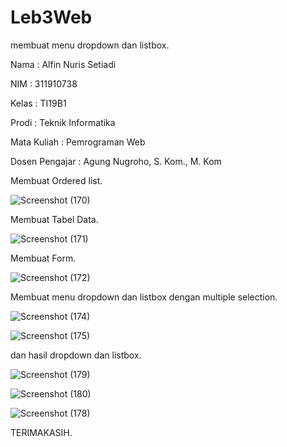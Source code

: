 # Leb3Web
membuat menu dropdown dan listbox.

Nama : Alfin Nuris Setiadi 

NIM : 311910738 

Kelas : TI19B1 

Prodi : Teknik Informatika 

Mata Kuliah : Pemrograman Web 

Dosen Pengajar : Agung Nugroho, S. Kom., M. Kom

Membuat Ordered list.

![Screenshot (170)](https://user-images.githubusercontent.com/81596397/114299636-9f422580-9ae6-11eb-9b87-9942535686e9.png)

Membuat Tabel Data.

![Screenshot (171)](https://user-images.githubusercontent.com/81596397/114299699-efb98300-9ae6-11eb-9a8c-183db9946b42.png)

Membuat Form.

![Screenshot (172)](https://user-images.githubusercontent.com/81596397/114299718-1081d880-9ae7-11eb-9c3b-cc03ce56106e.png)

Membuat menu dropdown dan listbox dengan multiple selection.

![Screenshot (174)](https://user-images.githubusercontent.com/81596397/114299801-7a01e700-9ae7-11eb-9070-af095269f325.png)

![Screenshot (175)](https://user-images.githubusercontent.com/81596397/114299812-8a19c680-9ae7-11eb-913b-725b4f646ce3.png)

dan hasil dropdown dan listbox.

![Screenshot (179)](https://user-images.githubusercontent.com/81596397/114299875-c2b9a000-9ae7-11eb-8822-b44d18f8258d.png)

![Screenshot (180)](https://user-images.githubusercontent.com/81596397/114299879-c8af8100-9ae7-11eb-9699-38d4c5993dcf.png)

![Screenshot (178)](https://user-images.githubusercontent.com/81596397/114299884-cbaa7180-9ae7-11eb-9324-af66e8382034.png)

TERIMAKASIH.
